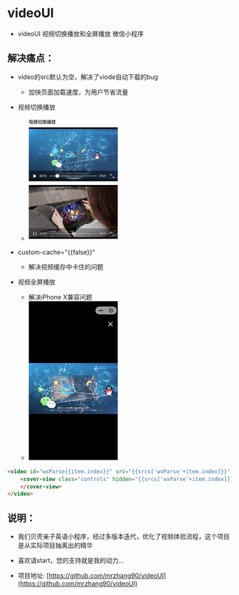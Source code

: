 # videoUI

-  videoUI 视频切换播放和全屏播放 微信小程序

## 解决痛点：

- video的src默认为空，解决了viode自动下载的bug
	- 加快页面加载速度，为用户节省流量

- 视频切换播放
	- ![自动暂停上一个视频](assets/images/1.jpg)

- custom-cache="{{false}}"
	- 解决视频缓存中卡住的问题

- 视频全屏播放
	- 解决iPhone X兼容问题
	- ![视频全屏播放](assets/images/3.jpg)

``` html
<video id="wxParse{{item.index}}" src="{{srcs['wxParse'+item.index]}}" class="wxParse-video-video" poster="{{item.attr.cover}}" bindplay="bindplay_video" data-id="wxParse{{item.index}}" custom-cache="{{false}}">
	<cover-view class="controls" hidden="{{srcs['wxParse'+item.index]}}" bindtap="bindplay" data-id="wxParse{{item.index}}" data-src="{{item.attr.src}}">
	</cover-view>
</video>
```

## 说明：
* 我们贝壳亲子英语小程序，经过多版本迭代，优化了视频体验流程，这个项目是从实际项目抽离出的精华
* 喜欢请start，您的支持就是我的动力…

* 项目地址: [https://github.com/mrzhang90/videoUI](https://github.com/mrzhang90/videoUI)
